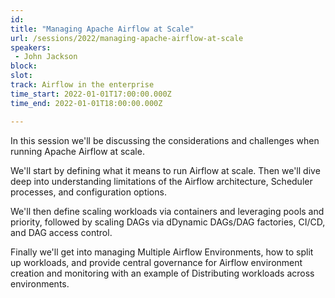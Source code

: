 ```yaml
---
id: 
title: "Managing Apache Airflow at Scale"
url: /sessions/2022/managing-apache-airflow-at-scale
speakers:
 - John Jackson
block: 
slot: 
track: Airflow in the enterprise
time_start: 2022-01-01T17:00:00.000Z
time_end: 2022-01-01T18:00:00.000Z

---
```


In this session we'll be discussing the considerations and challenges when running Apache Airflow at scale.  
 
We'll start by defining what it means to run Airflow at scale. Then we'll dive deep into understanding limitations of the Airflow architecture, Scheduler processes, and configuration options.
 
We'll then define scaling workloads via containers and leveraging pools and priority, followed by scaling DAGs via dDynamic DAGs/DAG factories, CI/CD, and DAG access control.
 
Finally we'll get into managing Multiple Airflow Environments, how to split up workloads, and provide central governance for Airflow environment creation and monitoring with an example of Distributing workloads across environments.